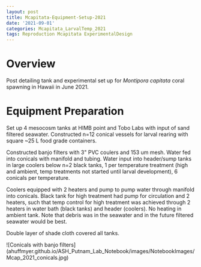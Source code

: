 ```yaml
---
layout: post
title: Mcapitata-Equipment-Setup-2021
date: '2021-09-01'
categories: Mcapitata_LarvalTemp_2021
tags: Reproduction Mcapitata ExperimentalDesign
---
```

# Overview  

Post detailing tank and experimental set up for *Montipora capitata* coral spawning in Hawaii in June 2021.  

# Equipment Preparation  

Set up 4 mesocosm tanks at HIMB point and Tobo Labs with input of sand filtered seawater. Constructed n=12 conical vessels for larval rearing with square ~25 L food grade containers. 

Constructed banjo filters with 3" PVC coulers and 153 um mesh. Water fed into conicals with manifold and tubing. Water input into header/sump tanks in large coolers below n=2 black tanks, 1 per temperature treatment (high and ambient, temp treatments not started until larval development), 6 conicals per temperature. 

Coolers equipped with 2 heaters and pump to pump water through manifold into conicals. Black tank for high treatment had pump for circulation and 2 heaters, such that temp control for high treatment was achieved through 2 heaters in water bath (black tanks) and header (coolers). No heating in ambient tank. Note that debris was in the seawater and in the future filtered seawater would be best.  

Double layer of shade cloth covered all tanks.  

![Conicals with banjo filters] (ahuffmyer.github.io/ASH_Putnam_Lab_Notebook/images/NotebookImages/Mcap_2021_conicals.jpg) 